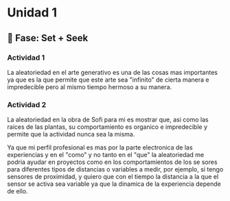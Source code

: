# Unidad 1

## 🔎 Fase: Set + Seek

### Actividad 1
La aleatoriedad en el arte generativo es una de las cosas mas importantes ya que es la que permite que este arte sea "infinito" de cierta manera e impredecible pero al mismo tiempo hermoso a su manera.

### Actividad 2
La aleatoriedad en la obra de Sofi para mi es mostrar que, asi como las raices de las plantas, su comportamiento es organico e impredecible y permite que la actividad nunca sea la misma.

Ya que mi perfil profesional es mas por la parte electronica de las experiencias y en el "como" y no tanto en el "que" la aleatoriedad me podria ayudar en proyectos como en los comportamientos de los se sores para diferentes tipos de distancias o variables a medir, por ejemplo, si tengo sensores de proximidad, y quiero que con el tiempo la distancia a la que el sensor se activa sea variable ya que la dinamica de la experiencia depende de ello.


